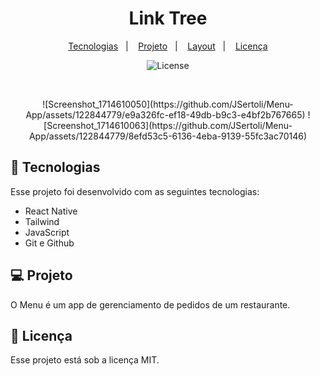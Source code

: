 <h1 align="center"> Link Tree </h1>

<p align="center">
  <a href="#-tecnologias">Tecnologias</a>&nbsp;&nbsp;&nbsp;|&nbsp;&nbsp;&nbsp;
  <a href="#-projeto">Projeto</a>&nbsp;&nbsp;&nbsp;|&nbsp;&nbsp;&nbsp;
  <a href="#-layout">Layout</a>&nbsp;&nbsp;&nbsp;|&nbsp;&nbsp;&nbsp;
  <a href="#memo-licença">Licença</a>
</p>

<p align="center">
  <img alt="License" src="https://img.shields.io/static/v1?label=license&message=MIT&color=49AA26&labelColor=000000">
</p>

<br>

<p align="center">
  ![Screenshot_1714610050](https://github.com/JSertoli/Menu-App/assets/122844779/e9a326fc-ef18-49db-b9c3-e4bf2b767665)
  ![Screenshot_1714610063](https://github.com/JSertoli/Menu-App/assets/122844779/8efd53c5-6136-4eba-9139-55fc3ac70146)
</p>

## 🚀 Tecnologias

Esse projeto foi desenvolvido com as seguintes tecnologias:

- React Native
- Tailwind
- JavaScript
- Git e Github

## 💻 Projeto

O Menu é um app de gerenciamento de pedidos de um restaurante.


## :memo: Licença

Esse projeto está sob a licença MIT.
